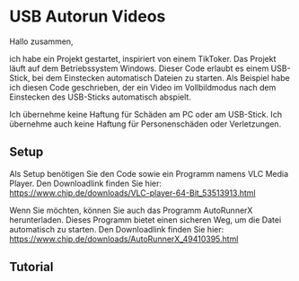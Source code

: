 # USB Autorun Videos


Hallo zusammen,

ich habe ein Projekt gestartet, inspiriert von einem TikToker. Das Projekt läuft auf dem Betriebssystem Windows.
Dieser Code erlaubt es einem USB-Stick, bei dem Einstecken automatisch Dateien zu starten.
Als Beispiel habe ich diesen Code geschrieben, der ein Video im Vollbildmodus nach dem Einstecken des USB-Sticks automatisch abspielt.

Ich übernehme keine Haftung für Schäden am PC oder am USB-Stick. Ich übernehme auch keine Haftung für Personenschäden oder Verletzungen.

## Setup

Als Setup benötigen Sie den Code sowie ein Programm namens VLC Media Player. Den Downloadlink finden Sie hier:
https://www.chip.de/downloads/VLC-player-64-Bit_53513913.html

Wenn Sie möchten, können Sie auch das Programm AutoRunnerX herunterladen. Dieses Programm bietet einen sicheren Weg, um die Datei automatisch zu starten. Den Downloadlink finden Sie hier:
https://www.chip.de/downloads/AutoRunnerX_49410395.html

## Tutorial
